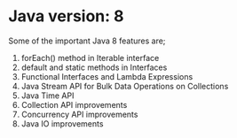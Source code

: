 # Java version: 8
Some of the important Java 8 features are;

1. forEach() method in Iterable interface
2. default and static methods in Interfaces
3. Functional Interfaces and Lambda Expressions
4. Java Stream API for Bulk Data Operations on Collections
5. Java Time API
6. Collection API improvements
7. Concurrency API improvements
8. Java IO improvements